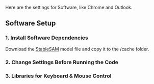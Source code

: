 Here are the settings for Software, like Chrome and Outlook.

## Software Setup

### 1. Install Software Dependencies

Download the [StableSAM](https://huggingface.co/spaces/abhishek/StableSAM/blob/main/sam_vit_h_4b8939.pth) model file and copy it to the /cache folder.

### 2. Change Settings Before Running the Code

### 3. Libraries for Keyboard & Mouse Control
